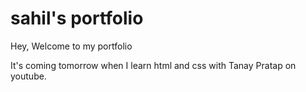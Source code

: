 # sahil's portfolio

Hey, Welcome to my portfolio

It's coming tomorrow when I learn html and css with Tanay Pratap on youtube.
